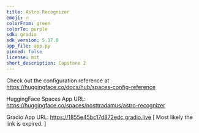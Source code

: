 ```yaml
---
title: Astro Recognizer
emoji: 🔥
colorFrom: green
colorTo: purple
sdk: gradio
sdk_version: 5.17.0
app_file: app.py
pinned: false
license: mit
short_description: Capstone 2
---
```


Check out the configuration reference at https://huggingface.co/docs/hub/spaces-config-reference

HuggingFace Spaces App URL: https://huggingface.co/spaces/nosttradamus/astro-recognizer

Gradio App URL: https://1855e45bc17d872edc.gradio.live [ Most likely the link is expired. ]
